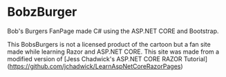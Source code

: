 # BobzBurger
Bob's Burgers FanPage made C# using the ASP.NET CORE and Bootstrap. 

This BobsBurgers is not a licensed product of the cartoon but a fan site made while learning Razor and ASP.NET CORE.
This site was made from a modified version of [Jess Chadwick's ASP.NET CORE RAZOR Tutorial] (https://github.com/jchadwick/LearnAspNetCoreRazorPages)
